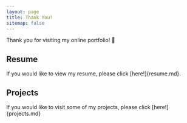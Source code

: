 ```yaml
---
layout: page
title: Thank You!
sitemap: false
---
```


Thank you for visiting my online portfolio! 🎉


## Resume
If you would like to view my resume, please click [here!]{resume.md}.

## Projects
If you would like to visit some of my projects, please click [here!]{projects.md}
